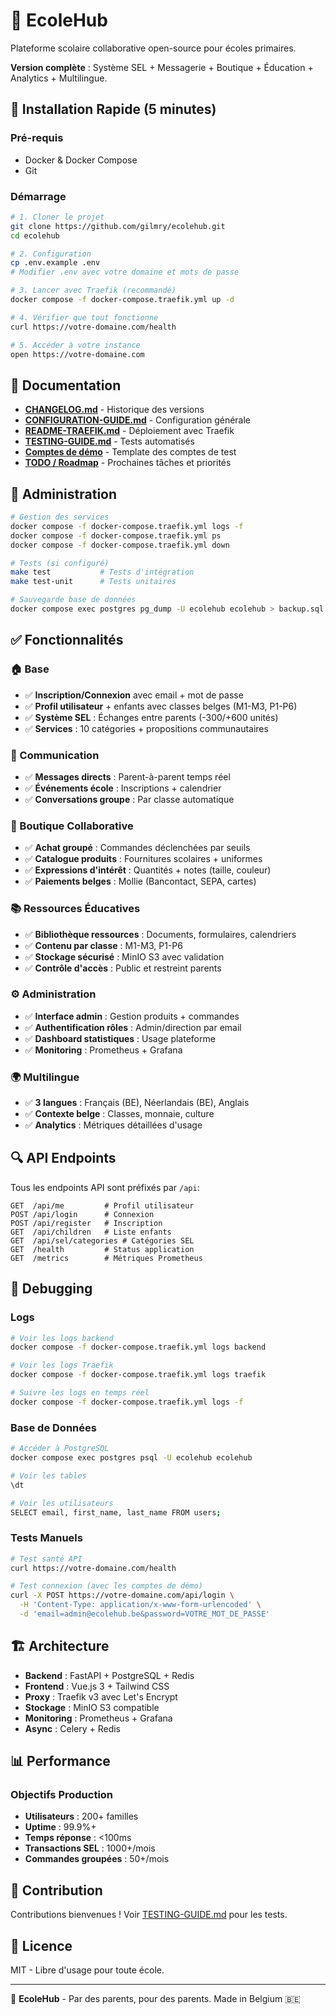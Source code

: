 # 🏫 EcoleHub

Plateforme scolaire collaborative open-source pour écoles primaires.

**Version complète** : Système SEL + Messagerie + Boutique + Éducation + Analytics + Multilingue.

## 🚀 Installation Rapide (5 minutes)

### Pré-requis
- Docker & Docker Compose
- Git

### Démarrage
```bash
# 1. Cloner le projet
git clone https://github.com/gilmry/ecolehub.git
cd ecolehub

# 2. Configuration
cp .env.example .env
# Modifier .env avec votre domaine et mots de passe

# 3. Lancer avec Traefik (recommandé)
docker compose -f docker-compose.traefik.yml up -d

# 4. Vérifier que tout fonctionne
curl https://votre-domaine.com/health

# 5. Accéder à votre instance
open https://votre-domaine.com
```

## 📖 Documentation

- **[CHANGELOG.md](./CHANGELOG.md)** - Historique des versions
- **[CONFIGURATION-GUIDE.md](./docs/CONFIGURATION-GUIDE.md)** - Configuration générale
- **[README-TRAEFIK.md](./docs/README-TRAEFIK.md)** - Déploiement avec Traefik
- **[TESTING-GUIDE.md](./docs/TESTING-GUIDE.md)** - Tests automatisés
- **[Comptes de démo](./docs/DEMO-ACCOUNTS.example.md)** - Template des comptes de test
- **[TODO / Roadmap](./docs/TODO.md)** - Prochaines tâches et priorités

## 🎯 Administration

```bash
# Gestion des services
docker compose -f docker-compose.traefik.yml logs -f
docker compose -f docker-compose.traefik.yml ps
docker compose -f docker-compose.traefik.yml down

# Tests (si configuré)
make test           # Tests d'intégration
make test-unit      # Tests unitaires

# Sauvegarde base de données
docker compose exec postgres pg_dump -U ecolehub ecolehub > backup.sql
```

## ✅ Fonctionnalités

### 🏠 Base
- ✅ **Inscription/Connexion** avec email + mot de passe
- ✅ **Profil utilisateur** + enfants avec classes belges (M1-M3, P1-P6)
- ✅ **Système SEL** : Échanges entre parents (-300/+600 unités)
- ✅ **Services** : 10 catégories + propositions communautaires

### 💬 Communication
- ✅ **Messages directs** : Parent-à-parent temps réel
- ✅ **Événements école** : Inscriptions + calendrier
- ✅ **Conversations groupe** : Par classe automatique

### 🛒 Boutique Collaborative
- ✅ **Achat groupé** : Commandes déclenchées par seuils
- ✅ **Catalogue produits** : Fournitures scolaires + uniformes
- ✅ **Expressions d'intérêt** : Quantités + notes (taille, couleur)
- ✅ **Paiements belges** : Mollie (Bancontact, SEPA, cartes)

### 📚 Ressources Éducatives
- ✅ **Bibliothèque ressources** : Documents, formulaires, calendriers
- ✅ **Contenu par classe** : M1-M3, P1-P6
- ✅ **Stockage sécurisé** : MinIO S3 avec validation
- ✅ **Contrôle d'accès** : Public et restreint parents

### ⚙️ Administration
- ✅ **Interface admin** : Gestion produits + commandes
- ✅ **Authentification rôles** : Admin/direction par email
- ✅ **Dashboard statistiques** : Usage plateforme
- ✅ **Monitoring** : Prometheus + Grafana

### 🌍 Multilingue
- ✅ **3 langues** : Français (BE), Néerlandais (BE), Anglais
- ✅ **Contexte belge** : Classes, monnaie, culture
- ✅ **Analytics** : Métriques détaillées d'usage

## 🔍 API Endpoints

Tous les endpoints API sont préfixés par `/api`:

```
GET  /api/me         # Profil utilisateur
POST /api/login      # Connexion
POST /api/register   # Inscription
GET  /api/children   # Liste enfants
GET  /api/sel/categories # Catégories SEL
GET  /health         # Status application
GET  /metrics        # Métriques Prometheus
```

## 🐛 Debugging

### Logs
```bash
# Voir les logs backend
docker compose -f docker-compose.traefik.yml logs backend

# Voir les logs Traefik
docker compose -f docker-compose.traefik.yml logs traefik

# Suivre les logs en temps réel
docker compose -f docker-compose.traefik.yml logs -f
```

### Base de Données
```bash
# Accéder à PostgreSQL
docker compose exec postgres psql -U ecolehub ecolehub

# Voir les tables
\dt

# Voir les utilisateurs
SELECT email, first_name, last_name FROM users;
```

### Tests Manuels
```bash
# Test santé API
curl https://votre-domaine.com/health

# Test connexion (avec les comptes de démo)
curl -X POST https://votre-domaine.com/api/login \
  -H 'Content-Type: application/x-www-form-urlencoded' \
  -d 'email=admin@ecolehub.be&password=VOTRE_MOT_DE_PASSE'
```

## 🏗️ Architecture

- **Backend** : FastAPI + PostgreSQL + Redis
- **Frontend** : Vue.js 3 + Tailwind CSS
- **Proxy** : Traefik v3 avec Let's Encrypt
- **Stockage** : MinIO S3 compatible
- **Monitoring** : Prometheus + Grafana
- **Async** : Celery + Redis

## 📊 Performance

### Objectifs Production
- **Utilisateurs** : 200+ familles
- **Uptime** : 99.9%+
- **Temps réponse** : <100ms
- **Transactions SEL** : 1000+/mois
- **Commandes groupées** : 50+/mois

## 🤝 Contribution

Contributions bienvenues ! Voir [TESTING-GUIDE.md](./docs/TESTING-GUIDE.md) pour les tests.

## 📄 Licence

MIT - Libre d'usage pour toute école.

---

🏫 **EcoleHub** - Par des parents, pour des parents. Made in Belgium 🇧🇪
